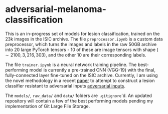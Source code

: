 # adversarial-melanoma-classification
This is an in-progress set of models for lesion classification, trained on the 23k images in the ISIC archive. The file `preprocessor.ipynb` is a custom data preprocessor, which turns the images and labels in the raw 50GB archive into 20 large  PyTorch tensors - 10 of these are image tensors with shape $(\sim2100, 3, 216, 303)$, and the other 10 are their corresponding labels.

The file `trainer.ipynb` is a neural network training pipeline. The best-performing model is currently a pre-trained CNN (VGG-19) with the final, fully-connected layer fine-tuned on the ISIC archive. Currently, I am using the novel methodology in a recent [paper](https://arxiv.org/pdf/1905.02175.pdf) to attempt to construct a lesion classifier resistant to adversarial inputs [adversarial inputs](https://openai.com/blog/adversarial-example-research/).

The `models/`, `raw_data/` and `data/` folders are `.gitignore`'d. An updated repository will contain a few of the best performing models pending my implementation of Git Large File Storage.